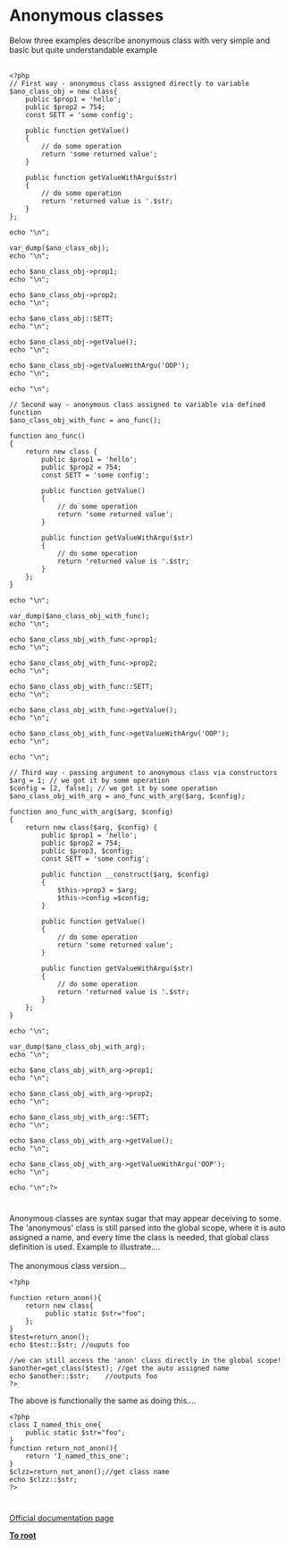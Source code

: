 # Anonymous classes



Below three examples describe anonymous class with very simple and basic but quite understandable example<br><br>

```
<?php
// First way - anonymous class assigned directly to variable
$ano_class_obj = new class{
    public $prop1 = 'hello';
    public $prop2 = 754;
    const SETT = 'some config';

    public function getValue()
    {
        // do some operation
        return 'some returned value';
    }

    public function getValueWithArgu($str)
    {
        // do some operation
        return 'returned value is '.$str;
    }
};

echo "\n";

var_dump($ano_class_obj);
echo "\n";

echo $ano_class_obj->prop1;
echo "\n";

echo $ano_class_obj->prop2;
echo "\n";

echo $ano_class_obj::SETT;
echo "\n";

echo $ano_class_obj->getValue();
echo "\n";

echo $ano_class_obj->getValueWithArgu('OOP');
echo "\n";

echo "\n";

// Second way - anonymous class assigned to variable via defined function
$ano_class_obj_with_func = ano_func();

function ano_func()
{
    return new class {
        public $prop1 = 'hello';
        public $prop2 = 754;
        const SETT = 'some config';

        public function getValue()
        {
            // do some operation
            return 'some returned value';
        }

        public function getValueWithArgu($str)
        {
            // do some operation
            return 'returned value is '.$str;
        }
    };
}

echo "\n";

var_dump($ano_class_obj_with_func);
echo "\n";

echo $ano_class_obj_with_func->prop1;
echo "\n";

echo $ano_class_obj_with_func->prop2;
echo "\n";

echo $ano_class_obj_with_func::SETT;
echo "\n";

echo $ano_class_obj_with_func->getValue();
echo "\n";

echo $ano_class_obj_with_func->getValueWithArgu('OOP');
echo "\n";

echo "\n";

// Third way - passing argument to anonymous class via constructors
$arg = 1; // we got it by some operation
$config = [2, false]; // we got it by some operation
$ano_class_obj_with_arg = ano_func_with_arg($arg, $config);

function ano_func_with_arg($arg, $config)
{
    return new class($arg, $config) {
        public $prop1 = 'hello';
        public $prop2 = 754;
        public $prop3, $config;
        const SETT = 'some config';

        public function __construct($arg, $config)
        {
            $this->prop3 = $arg;
            $this->config =$config;
        }

        public function getValue()
        {
            // do some operation
            return 'some returned value';
        }

        public function getValueWithArgu($str)
        {
            // do some operation
            return 'returned value is '.$str;
        }
    };
}

echo "\n";

var_dump($ano_class_obj_with_arg);
echo "\n";

echo $ano_class_obj_with_arg->prop1;
echo "\n";

echo $ano_class_obj_with_arg->prop2;
echo "\n";

echo $ano_class_obj_with_arg::SETT;
echo "\n";

echo $ano_class_obj_with_arg->getValue();
echo "\n";

echo $ano_class_obj_with_arg->getValueWithArgu('OOP');
echo "\n";

echo "\n";?>
```
  

#

Anonymous classes are syntax sugar that may appear deceiving to some.<br>The &apos;anonymous&apos; class is still parsed into the global scope, where it is auto assigned a name, and every time the class is needed, that global class definition is used.  Example to illustrate....<br><br>The anonymous class version...<br>

```
<?php

function return_anon(){
    return new class{
         public static $str="foo";  
    };
}
$test=return_anon();
echo $test::$str; //ouputs foo

//we can still access the 'anon' class directly in the global scope! 
$another=get_class($test); //get the auto assigned name
echo $another::$str;    //outputs foo
?>
```


The above is functionally the same as doing this....


```
<?php
class I_named_this_one{
    public static $str="foo";
}
function return_not_anon(){
    return 'I_named_this_one';
}
$clzz=return_not_anon();//get class name
echo $clzz::$str;
?>
```
  

#

[Official documentation page](https://www.php.net/manual/en/language.oop5.anonymous.php)

**[To root](/README.md)**